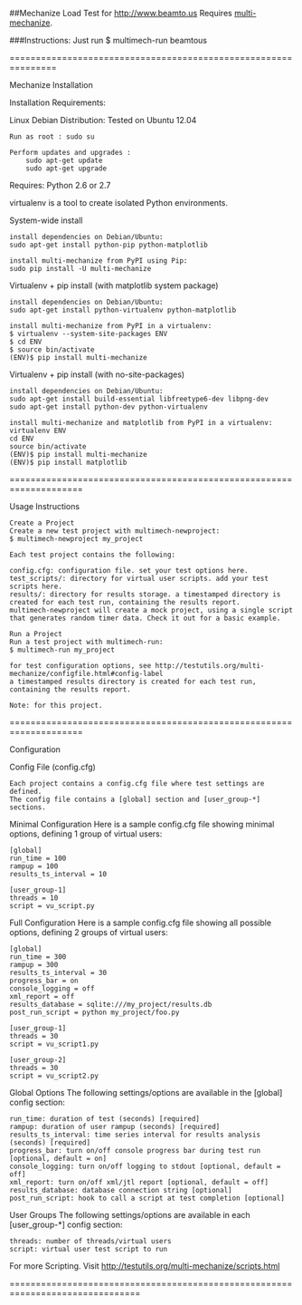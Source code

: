 ##Mechanize Load Test for http://www.beamto.us
Requires [multi-mechanize](https://github.com/cgoldberg/multi-mechanize).

###Instructions:
	Just run 
		$ multimech-run beamtous



===============================================================

Mechanize Installation

Installation Requirements:

Linux Debian Distribution: 
	Tested on Ubuntu 12.04 
	
	Run as root : sudo su

	Perform updates and upgrades : 
		sudo apt-get update
		sudo apt-get upgrade

Requires: Python 2.6 or 2.7 

virtualenv is a tool to create isolated Python environments.

System-wide install
	
	install dependencies on Debian/Ubuntu:
	sudo apt-get install python-pip python-matplotlib

	install multi-mechanize from PyPI using Pip:
	sudo pip install -U multi-mechanize

Virtualenv + pip install (with matplotlib system package)
	
	install dependencies on Debian/Ubuntu:
	sudo apt-get install python-virtualenv python-matplotlib

	install multi-mechanize from PyPI in a virtualenv:
	$ virtualenv --system-site-packages ENV
	$ cd ENV
	$ source bin/activate
	(ENV)$ pip install multi-mechanize

Virtualenv + pip install (with no-site-packages)

	install dependencies on Debian/Ubuntu:
	sudo apt-get install build-essential libfreetype6-dev libpng-dev
	sudo apt-get install python-dev python-virtualenv

	install multi-mechanize and matplotlib from PyPI in a virtualenv:
	virtualenv ENV
 	cd ENV
	source bin/activate
	(ENV)$ pip install multi-mechanize
	(ENV)$ pip install matplotlib
====================================================================

Usage Instructions

	Create a Project
	Create a new test project with multimech-newproject:
	$ multimech-newproject my_project

	Each test project contains the following:

	config.cfg: configuration file. set your test options here.
	test_scripts/: directory for virtual user scripts. add your test scripts here.
	results/: directory for results storage. a timestamped directory is created for each test run, containing the results report.
	multimech-newproject will create a mock project, using a single script that generates random timer data. Check it out for a basic example.

	Run a Project
	Run a test project with multimech-run:
	$ multimech-run my_project

	for test configuration options, see http://testutils.org/multi-mechanize/configfile.html#config-label
	a timestamped results directory is created for each test run, containing the results report.

	Note: for this project. 


====================================================================

Configuration

Config File (config.cfg)

	Each project contains a config.cfg file where test settings are defined.
	The config file contains a [global] section and [user_group-*] sections.

Minimal Configuration
	Here is a sample config.cfg file showing minimal options, defining 1 group of virtual users:

	[global]
	run_time = 100
	rampup = 100
	results_ts_interval = 10

	[user_group-1]
	threads = 10
	script = vu_script.py

Full Configuration
	Here is a sample config.cfg file showing all possible options, defining 2 groups of virtual users:

	[global]
	run_time = 300
	rampup = 300
	results_ts_interval = 30
	progress_bar = on
	console_logging = off
	xml_report = off
	results_database = sqlite:///my_project/results.db
	post_run_script = python my_project/foo.py

	[user_group-1]
	threads = 30
	script = vu_script1.py

	[user_group-2]
	threads = 30
	script = vu_script2.py

Global Options
	The following settings/options are available in the [global] config section:

	run_time: duration of test (seconds) [required]
	rampup: duration of user rampup (seconds) [required]
	results_ts_interval: time series interval for results analysis (seconds) [required]
	progress_bar: turn on/off console progress bar during test run [optional, default = on]
	console_logging: turn on/off logging to stdout [optional, default = off]
	xml_report: turn on/off xml/jtl report [optional, default = off]
	results_database: database connection string [optional]
	post_run_script: hook to call a script at test completion [optional]

User Groups
	The following settings/options are available in each [user_group-*] config section:

	threads: number of threads/virtual users
	script: virtual user test script to run

For more Scripting. Visit http://testutils.org/multi-mechanize/scripts.html

===============================================================================


